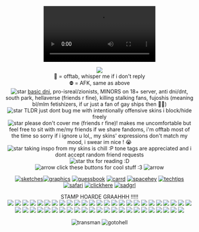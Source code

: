 
<div align="center">

 <div align="center">
<video src= https://github.com/user-attachments/assets/d71ec205-f460-460a-922b-fada8b5a56fb />
</div>
 
 ![](https://komarev.com/ghpvc/?username=tboydin&label=goobers+++&color=9bdbff&style=plastic) 
<br>🌙 = offtab, whisper me if i don't reply
<br> ⛔ = AFK, same as above
<br> ![star](https://gifcity.carrd.co/assets/images/gallery282/06583020.gif?v=238ae5e6) <a href="https://dnicriteria.carrd.co">basic dni</a>, pro-isreal/zionists, MINORS on 18+ server, anti dni/dnt, south park, hellaverse (friends r fine), killing stalking fans, fujoshis (meaning bl/mlm fetishizers, if ur just a fan of gay ships then 🤷‍♂️)
<br>![star](https://gifcity.carrd.co/assets/images/gallery282/06583020.gif?v=238ae5e6) TLDR just dont bug me with intentionally offensive skins i block/hide freely
<br>![star](https://gifcity.carrd.co/assets/images/gallery282/06583020.gif?v=238ae5e6) please don't cover me (friends r fine)! makes me uncomfortable but feel free to sit with me/my friends if we share fandoms, i'm offtab most of the time so sorry if i ignore u lol,, my skins' expressions don't match my mood, i swear im nice ! :sob:
<br>![star](https://gifcity.carrd.co/assets/images/gallery282/06583020.gif?v=238ae5e6) taking inspo from my skins is chill :P tone tags are appreciated and i dont accept random friend requests 
<br>![star](https://gifcity.carrd.co/assets/images/gallery282/06583020.gif?v=238ae5e6) thx for reading :D
<br> ![arrow](https://gifcity.carrd.co/assets/images/gallery272/3356dfef.gif?v=47652796) click these buttons for cool stuff :3 ![arrow](https://gifcity.carrd.co/assets/images/gallery272/3356dfef.gif?v=47652796)

<a href="https://sageysketches.tumblr.com/">![sketches](https://64.media.tumblr.com/6f99e0d3bfcdedeaf5cf5e4059e0a72f/3333b3b12d33a859-8d/s100x200/42c4f53cdd5d1c822d63cfab2b3cb5df02d246be.pnj)</a><a href="https://tboydin.neocities.org/graphics">![graphics](https://64.media.tumblr.com/e3425d1db5820eed6ac28af7a7426f6b/60142144b7a226d2-28/s100x200/fc06898ae57710c1ffdc6b82da8812f55090d8f5.gifv)</a> <a href="https://tboydin.atabook.org/">![guessbook](https://64.media.tumblr.com/a26e273143bd232a1aaa471bc5e41723/e2d9cbd6f35db6b6-91/s100x200/22b7a071bbfb06e6b3fda1d777d2549c72d3499f.webp)</a> <a href="https://iswsifobaaigwtsswam.carrd.co/">![carrd](https://64.media.tumblr.com/603d323a4f6002a1552cd632b4a351b4/2a9d1e61df91f5df-a5/s100x200/c27be2b4fb0d242ed126142db6bb5c9687508adc.gifv)</a> <a href="https://spacehey.com/tboydin">![spacehey](https://64.media.tumblr.com/caadba37f38c298b01364b22f70af02f/be742d7aa4f27e81-b7/s100x200/efc88b83b773d7cf8a1b203f23177d2182735c51.gifv)</a> <a href="https://www.tumblr.com/agentromanoffsir/717067981978533888/neocities-guide-why-you-should-build-your-own">![techtips](https://pixelsafari.neocities.org/buttons/2linus.gif)</a> <a href="https://pixelsafari.neocities.org/">![safari](https://pixelsafari.neocities.org/about/pixelsafari.gif)</a> <a href="https://gifcity.carrd.co/">![clickhere](https://gifcity.carrd.co/assets/images/gallery87/456c12a0.gif?v=ec51e415)</a> <a href="https://sadgrl.online/">![sadgrl](https://sadgrl.online/assets/images/buttons/sadgrlonline.gif)</a>
<br>

STAMP HOARDE GRAAHHH !!!!!
<br> <img src="https://images-wixmp-ed30a86b8c4ca887773594c2.wixmp.com/f/0a5f7df0-27c4-484c-b9f1-92e3d31405de/d2psch5-7502baa3-2c9c-4bc0-a7b2-f5cd258fa094.png/v1/fill/w_99,h_56/cyclops_douchebag_stamp_by_shortified_d2psch5-fullview.png?token=eyJ0eXAiOiJKV1QiLCJhbGciOiJIUzI1NiJ9.eyJzdWIiOiJ1cm46YXBwOjdlMGQxODg5ODIyNjQzNzNhNWYwZDQxNWVhMGQyNmUwIiwiaXNzIjoidXJuOmFwcDo3ZTBkMTg4OTgyMjY0MzczYTVmMGQ0MTVlYTBkMjZlMCIsIm9iaiI6W1t7ImhlaWdodCI6Ijw9NTYiLCJwYXRoIjoiXC9mXC8wYTVmN2RmMC0yN2M0LTQ4NGMtYjlmMS05MmUzZDMxNDA1ZGVcL2QycHNjaDUtNzUwMmJhYTMtMmM5Yy00YmMwLWE3YjItZjVjZDI1OGZhMDk0LnBuZyIsIndpZHRoIjoiPD05OSJ9XV0sImF1ZCI6WyJ1cm46c2VydmljZTppbWFnZS5vcGVyYXRpb25zIl19.87EnW9a-9Go-N-1hbZS_nWchBqhr8_p1TCmq-2DnlR0"/>
<img src="https://images-wixmp-ed30a86b8c4ca887773594c2.wixmp.com/f/34ce505e-bb08-436c-9116-f92a5f14df3b/d57q7ci-7687f1cd-311a-4cb9-9df2-fbcb2707c0e2.gif?token=eyJ0eXAiOiJKV1QiLCJhbGciOiJIUzI1NiJ9.eyJzdWIiOiJ1cm46YXBwOjdlMGQxODg5ODIyNjQzNzNhNWYwZDQxNWVhMGQyNmUwIiwiaXNzIjoidXJuOmFwcDo3ZTBkMTg4OTgyMjY0MzczYTVmMGQ0MTVlYTBkMjZlMCIsIm9iaiI6W1t7InBhdGgiOiJcL2ZcLzM0Y2U1MDVlLWJiMDgtNDM2Yy05MTE2LWY5MmE1ZjE0ZGYzYlwvZDU3cTdjaS03Njg3ZjFjZC0zMTFhLTRjYjktOWRmMi1mYmNiMjcwN2MwZTIuZ2lmIn1dXSwiYXVkIjpbInVybjpzZXJ2aWNlOmZpbGUuZG93bmxvYWQiXX0.HDSZ9BVRgtg0wQHwX3f37HkGfWE2UCcl1axYhpBm-3c"/>
<img src="https://64.media.tumblr.com/70f3cbf13fe88968d6ace57b32aeed5e/cf7933b2aca30048-69/s100x200/beef8b17c0e197ebfbc14bb3aea26f135c883943.gifv"/>
<img src="https://64.media.tumblr.com/83b85b63878d50c7aa1569d3028a6315/2a9d1e61df91f5df-b8/s100x200/a8a466355361e59b9e50d45f711b1a44ef0a8238.gifv"/>
<img src="https://64.media.tumblr.com/28757e7608c948b1ef3bc730a149098a/bbb680b5efce7e07-44/s100x200/879f1628aae38f779f29362042592c7f36e0ce7e.gifv"/>
<img src="https://64.media.tumblr.com/04065b72e8e26547cce206555d49c003/c4e2ca8d57b4efb1-5a/s100x200/d1e74e220fa308cea4fe40ef1d60979bad69c4f5.pnj"/>
<img src="https://64.media.tumblr.com/c1278b3696e1d5dc70f101afd235992f/19a8f7934d4ff7d4-9b/s100x200/8adb690007613ddecc6fa9971850890c9fa3537f.gifv"/>
<img src="https://64.media.tumblr.com/817e9764bed275dbe2c5af74189ac01d/e624c95b8f82c774-9e/s100x200/ff58ac4b4de94fa2d093c3e85c0c84a0f8411ea9.gifv"/>
<img src="https://64.media.tumblr.com/dee83142945acbc64085014ef200c094/fc096b2b9d65a2c7-bb/s100x200/2e4792e3974dd8afcbece907e99f3c5c118be9fc.gifv"/>
<img src="https://64.media.tumblr.com/6968c6a4d9eae0401f7fa8be2678c9f0/079410fda6c34709-57/s100x200/93373c4d4d0147f818f4681c02ddb072184aab79.gifv"/>
<img src="https://64.media.tumblr.com/6c828b1196bff96d8e10b80dd0577d39/c65028b58e0ecc13-0f/s100x200/b9380c8e313707c3fc24fcd45162d6d199d21996.gifv"/>
<img src="https://images-wixmp-ed30a86b8c4ca887773594c2.wixmp.com/f/cc7433fe-f858-46bf-bd21-6bb9fa732023/d2rsp73-62b64d9a-7184-4453-8228-e9d168f8df33.gif?token=eyJ0eXAiOiJKV1QiLCJhbGciOiJIUzI1NiJ9.eyJzdWIiOiJ1cm46YXBwOjdlMGQxODg5ODIyNjQzNzNhNWYwZDQxNWVhMGQyNmUwIiwiaXNzIjoidXJuOmFwcDo3ZTBkMTg4OTgyMjY0MzczYTVmMGQ0MTVlYTBkMjZlMCIsIm9iaiI6W1t7InBhdGgiOiJcL2ZcL2NjNzQzM2ZlLWY4NTgtNDZiZi1iZDIxLTZiYjlmYTczMjAyM1wvZDJyc3A3My02MmI2NGQ5YS03MTg0LTQ0NTMtODIyOC1lOWQxNjhmOGRmMzMuZ2lmIn1dXSwiYXVkIjpbInVybjpzZXJ2aWNlOmZpbGUuZG93bmxvYWQiXX0.W1mb6x8_PxCxhOpNyrNgQImZr7QrxO4x4RuWMyNk0ig"/>
<img src="https://64.media.tumblr.com/18e76972a8e25c16535e72c0c9015f30/98e7948c68fb8fc6-2e/s100x200/4b70cf39ec92b4846aebc25306958da697b84dd5.gifv?"/>
<img src="https://64.media.tumblr.com/50161b4cbdf3e9214057310ca1e47a2b/7529b876394b02c5-0e/s100x200/cfa3bfbfc889373ef7ecb73b91b4e3bf8acb3f06.pnj"/>
<img src="https://64.media.tumblr.com/3f8ec0a9c43aada95465f04057b45600/687e8fd4ed81580e-1e/s100x200/40bf030410c370117febd2b9e9ff0ccc7b303fea.gifv">
<img src="https://64.media.tumblr.com/3be91c01bfb2af2556021ce0455a1293/2b6109a88798b692-89/s100x200/60815299e968b0a939339216c53c69b1e31aaabf.gifv"/>
<img src="https://64.media.tumblr.com/333d32029fee65235a7775118678439a/a479880211fda7ba-a6/s100x200/2600b6bb9c32618f8ed84c6e7384daea06c50291.pnj"/>
<img src="https://64.media.tumblr.com/eef5fbd3209ff39b06266f546b186131/c91e8a21ee867eef-45/s100x200/ca1f56adb856937162c08742c85c066f82c240bd.pnj"/>
<img src="https://64.media.tumblr.com/7b2d2bc2daaa7e49b4060f50580ac32c/c3de01a11644097d-ba/s100x200/e6cd1fba5d8acfd79709ec6bced89ac4f6f109ef.gifv"/>
<img src="https://pixelsafari.neocities.org/stamps/youhavenoidea.png"/>
<img src="https://64.media.tumblr.com/5b11cafe9a9a0e769d2880331d6b737b/47ff6a7d72ff9867-17/s100x200/1b7a31f9a81bd331675abadb797fd671768a8ccc.gifv"/>
<img src="https://64.media.tumblr.com/796e1359c4611653b646248e93556831/f1dbe56fe71069c0-80/s250x400/6c5f7ffb46dc05cadf9d61e398cb0d714dab88ee.gifv"/>
<img src="https://64.media.tumblr.com/d967b7509dd6ffa0d10e1db974b06c2f/e2d9cbd6f35db6b6-31/s100x200/a57be03ba4791ff4306036b7acc910eb01b93bc9.webp"/>
<img src="https://images-wixmp-ed30a86b8c4ca887773594c2.wixmp.com/f/b62b752e-4158-40f4-a9a3-d682e72fe8fb/dcxeblu-2d63d484-5abb-43bb-b21c-9ca1184a209c.gif?token=eyJ0eXAiOiJKV1QiLCJhbGciOiJIUzI1NiJ9.eyJzdWIiOiJ1cm46YXBwOjdlMGQxODg5ODIyNjQzNzNhNWYwZDQxNWVhMGQyNmUwIiwiaXNzIjoidXJuOmFwcDo3ZTBkMTg4OTgyMjY0MzczYTVmMGQ0MTVlYTBkMjZlMCIsIm9iaiI6W1t7InBhdGgiOiJcL2ZcL2I2MmI3NTJlLTQxNTgtNDBmNC1hOWEzLWQ2ODJlNzJmZThmYlwvZGN4ZWJsdS0yZDYzZDQ4NC01YWJiLTQzYmItYjIxYy05Y2ExMTg0YTIwOWMuZ2lmIn1dXSwiYXVkIjpbInVybjpzZXJ2aWNlOmZpbGUuZG93bmxvYWQiXX0.yvb_33dmbzKKwlguj6qwpTEDDqtaN3m9DSI5u_sratI"/>
<img src="https://images-wixmp-ed30a86b8c4ca887773594c2.wixmp.com/f/ac8d15ac-09a1-4dac-98dc-eee7034af40e/d583vx8-ef9b197b-f554-41dc-a387-8c993cb86c9c.gif?token=eyJ0eXAiOiJKV1QiLCJhbGciOiJIUzI1NiJ9.eyJzdWIiOiJ1cm46YXBwOjdlMGQxODg5ODIyNjQzNzNhNWYwZDQxNWVhMGQyNmUwIiwiaXNzIjoidXJuOmFwcDo3ZTBkMTg4OTgyMjY0MzczYTVmMGQ0MTVlYTBkMjZlMCIsIm9iaiI6W1t7InBhdGgiOiJcL2ZcL2FjOGQxNWFjLTA5YTEtNGRhYy05OGRjLWVlZTcwMzRhZjQwZVwvZDU4M3Z4OC1lZjliMTk3Yi1mNTU0LTQxZGMtYTM4Ny04Yzk5M2NiODZjOWMuZ2lmIn1dXSwiYXVkIjpbInVybjpzZXJ2aWNlOmZpbGUuZG93bmxvYWQiXX0.Dckh90E2Wq0yLuGUbyuma2SjDmSbMwgLBl9UJk5cgJ8"/>
<img src="https://64.media.tumblr.com/b5ee5dda177860614254fc6f6e0af2e4/accc52aacf9953cd-ed/s100x200/3dc9fbcf0d8fa626671476d243e2d37c51805c15.gifv"/>
<img src="https://images-wixmp-ed30a86b8c4ca887773594c2.wixmp.com/f/fead9dbd-349d-456c-b62e-12a15b28dab9/dwqjwy-bade1b70-598e-45b4-83bd-d508e41e9a77.gif?token=eyJ0eXAiOiJKV1QiLCJhbGciOiJIUzI1NiJ9.eyJzdWIiOiJ1cm46YXBwOjdlMGQxODg5ODIyNjQzNzNhNWYwZDQxNWVhMGQyNmUwIiwiaXNzIjoidXJuOmFwcDo3ZTBkMTg4OTgyMjY0MzczYTVmMGQ0MTVlYTBkMjZlMCIsIm9iaiI6W1t7InBhdGgiOiJcL2ZcL2ZlYWQ5ZGJkLTM0OWQtNDU2Yy1iNjJlLTEyYTE1YjI4ZGFiOVwvZHdxand5LWJhZGUxYjcwLTU5OGUtNDViNC04M2JkLWQ1MDhlNDFlOWE3Ny5naWYifV1dLCJhdWQiOlsidXJuOnNlcnZpY2U6ZmlsZS5kb3dubG9hZCJdfQ.ozKpQ65CrPnj_tbfX-Wg0Qk4Lf0oXTMoyXETjuvRIW0"/>
<img src="https://64.media.tumblr.com/2d2ea532460f6bb1829989529ee8e91d/e528b9049a5cce47-3d/s100x200/ca5a8bbcce94155b2f3c0a000a9475aea0fb132f.gifv"/>
<img src="https://user-images.githubusercontent.com/126313739/257608003-8f865a33-950b-4aa2-a7db-c3155f544111.gif"/>
<img src="https://64.media.tumblr.com/7d1f41db123fca79b51117d7c763b5ca/75e09c262ea286b7-1a/s100x200/29f4d3eb2b3bdf95bd30b3f9a804df9f4295e09f.pnj"/>
<img src="https://64.media.tumblr.com/de4e776e663cf61db487964e24e3338f/bb8f3fc4a236f7ac-48/s100x200/a7d77d483e238538e59182f22dea8502305324c7.gifv"/>
<img src="https://petericklover.carrd.co/assets/images/image09.png?v=79ac9d03"/>
<img src="https://images-wixmp-ed30a86b8c4ca887773594c2.wixmp.com/f/ccbffaf7-25fc-4e92-9d2b-c7ce68196961/d51qgh5-45d41554-2737-43f4-9d74-ca1290d66b12.gif?token=eyJ0eXAiOiJKV1QiLCJhbGciOiJIUzI1NiJ9.eyJzdWIiOiJ1cm46YXBwOjdlMGQxODg5ODIyNjQzNzNhNWYwZDQxNWVhMGQyNmUwIiwiaXNzIjoidXJuOmFwcDo3ZTBkMTg4OTgyMjY0MzczYTVmMGQ0MTVlYTBkMjZlMCIsIm9iaiI6W1t7InBhdGgiOiJcL2ZcL2NjYmZmYWY3LTI1ZmMtNGU5Mi05ZDJiLWM3Y2U2ODE5Njk2MVwvZDUxcWdoNS00NWQ0MTU1NC0yNzM3LTQzZjQtOWQ3NC1jYTEyOTBkNjZiMTIuZ2lmIn1dXSwiYXVkIjpbInVybjpzZXJ2aWNlOmZpbGUuZG93bmxvYWQiXX0.5CXwpDmiBJohX16WXw5gtb4dEADjm0TyiWJk6_zyWe8"/>
<img src="https://images-wixmp-ed30a86b8c4ca887773594c2.wixmp.com/f/84467357-6e98-4a53-b56a-76ee9199b049/dcca4bc-95216ad6-b1c9-43c2-bc7b-7ab5210559c4.png/v1/fill/w_99,h_56/_stamp__domino_by_galaxystamps_dcca4bc-fullview.png?token=eyJ0eXAiOiJKV1QiLCJhbGciOiJIUzI1NiJ9.eyJzdWIiOiJ1cm46YXBwOjdlMGQxODg5ODIyNjQzNzNhNWYwZDQxNWVhMGQyNmUwIiwiaXNzIjoidXJuOmFwcDo3ZTBkMTg4OTgyMjY0MzczYTVmMGQ0MTVlYTBkMjZlMCIsIm9iaiI6W1t7ImhlaWdodCI6Ijw9NTYiLCJwYXRoIjoiXC9mXC84NDQ2NzM1Ny02ZTk4LTRhNTMtYjU2YS03NmVlOTE5OWIwNDlcL2RjY2E0YmMtOTUyMTZhZDYtYjFjOS00M2MyLWJjN2ItN2FiNTIxMDU1OWM0LnBuZyIsIndpZHRoIjoiPD05OSJ9XV0sImF1ZCI6WyJ1cm46c2VydmljZTppbWFnZS5vcGVyYXRpb25zIl19.6fUE3Nu3bgNfiwA1b6AvUQtceQgWJ4UJQPv68Dt1veA"/>
<img src="https://64.media.tumblr.com/8e5d28539897e703c65c3408cbc92fb6/2a9d1e61df91f5df-bd/s100x200/3f21843699c1b8034336a1c2ae982e668bb2602b.gifv"/>
<img src="https://pixelsafari.neocities.org/stamps/luckystar2.gif"/>
<img src="https://pixelsafari.neocities.org/stamps/snail.png"/>
<img src="https://64.media.tumblr.com/e8540b03cc566deb36fde6004f9df95c/0c5fd159ba912643-7b/s100x200/6101b93f3003e2ab8c88fb5974a70cf7cc037dbe.gifv">
<img src="https://64.media.tumblr.com/881a592de0c480db6db3f15bae9e9cd7/fc096b2b9d65a2c7-3d/s100x200/37c90266052ee4999a12f54e8da00f4c6a1c26c5.gifv"/>
<img src="https://64.media.tumblr.com/52191d3ecbc1d34e8dad21a09cd94553/45b6d52a72f25e05-53/s100x200/cb22deb62f5ca36968ec843107524e487d876426.pnj">
<img src="https://64.media.tumblr.com/858732a13d466344b2a34b6993ec9780/a06e0415bb50c9d8-8e/s100x200/af5a00859a24f01176392b0911400b40f7f3d305.gifv"/>
<img src="https://pixelsafari.neocities.org/stamps/cateeper.gif"/>
<img src="https://64.media.tumblr.com/8f17959ccbcdb26cccf1bd2263444221/bc99cf7762303f7b-55/s100x200/dee9c1d58b00d16aca412d77d3add757f4b31dd6.gifv"/>
<img src="https://pixelsafari.neocities.org/stamps/sharks.png"/>
<img src="https://pixelsafari.neocities.org/stamps/wiggly.png"/>
<img src="https://64.media.tumblr.com/1d0ea254bfcb110fc798321d8a190b51/695369241b0b852b-8e/s100x200/2dfae08d84b70dada63165c9d52e804ebe80ab75.pnj"/>
<img src="https://64.media.tumblr.com/3f4a527eee0def50fab6697f37697c92/2a9d1e61df91f5df-e6/s100x200/37788b7a7174a3cfaa8a527d3dd7f25558d21006.pnj"/>
<img src="https://64.media.tumblr.com/f9858f504a4103b755007c942647b2ed/60c5ad8adf4aa63e-96/s100x200/76aa0edf1278f492198cd0b424b33a991a28d167.pnj"/>

 ![transman](https://pbs.twimg.com/media/GhkLwYSWMAAv0Ta?format=jpg&name=medium)
 ![gotohell](https://github.com/user-attachments/assets/a8519362-246f-4431-8836-7ab35bd8ea93)

</div>
